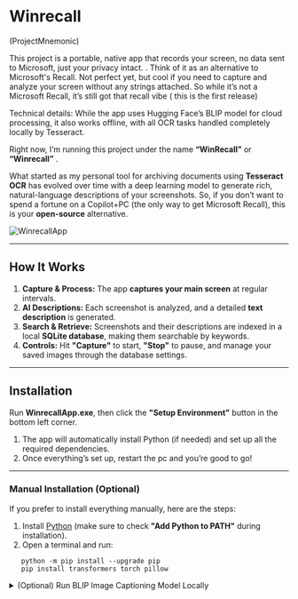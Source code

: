 # Winrecall 
(ProjectMnemonic)

This project is a portable, native app that records your screen, no data sent to Microsoft, just your privacy intact. . Think of it as an alternative to Microsoft's Recall. Not perfect yet, but cool if you need to capture and analyze your screen without any strings attached.  So while it’s not a Microsoft Recall, it’s still got that recall vibe ( this is the first release)

Technical details: While the app uses Hugging Face’s BLIP model for cloud processing, it also works offline, with all OCR tasks handled completely locally by Tesseract. 

Right now, I’m running this project under the name **“WinRecall”** or **“Winrecall”** .

What started as my personal tool for archiving documents using **Tesseract OCR** has evolved over time with a deep learning model to generate rich, natural-language descriptions of your screenshots. So, if you don’t want to spend a fortune on a Copilot+PC (the only way to get Microsoft Recall), this is your **open-source** alternative.

![WinrecallApp](https://github.com/user-attachments/assets/29f4b608-8d4e-4cc8-a721-6d70cc85a606)

---

## How It Works

1. **Capture & Process:** The app **captures your main screen** at regular intervals.  
2. **AI Descriptions:** Each screenshot is analyzed, and a detailed **text description** is generated.  
3. **Search & Retrieve:** Screenshots and their descriptions are indexed in a local **SQLite database**, making them searchable by keywords.  
4. **Controls:** Hit **"Capture"** to start, **"Stop"** to pause, and manage your saved images through the database settings.  

---

## Installation

Run **WinrecallApp.exe**, then click the **"Setup Environment"** button in the bottom left corner.

1. The app will automatically install Python (if needed) and set up all the required dependencies.
2. Once everything’s set up, restart the pc and you’re good to go!

---

### Manual Installation (Optional)

If you prefer to install everything manually, here are the steps:  

1. Install [Python](https://www.python.org/downloads/) (make sure to check **"Add Python to PATH"** during installation).  
2. Open a terminal and run:  

```
   python -m pip install --upgrade pip
   pip install transformers torch pillow
```

<details>
<summary> (Optional) Run BLIP Image Captioning Model Locally</summary>

### 1. Clone the BLIP Model Repository

Fork and clone the BLIP model from Hugging Face:

```
git clone https://huggingface.co/Salesforce/blip-image-captioning-base
```
### 2. Modify describe_image.py
In Winrecall/describe_image.py file, change lines 9-10 to load the model locally:

```
processor = BlipProcessor.from_pretrained("./blip-image-captioning-base")
model = BlipForConditionalGeneration.from_pretrained("./blip-image-captioning-base")
```
This will use the locally downloaded files instead of fetching the model from the cloud.
</details>
